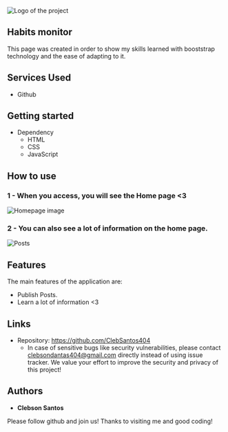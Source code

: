 ![Logo of the project](https://scontent.xx.fbcdn.net/v/t1.15752-9/376376700_825795828925230_1484441567601869189_n.png?stp=dst-png_p403x403&_nc_cat=108&ccb=1-7&_nc_sid=aee45a&_nc_ohc=kaPdl3ScKU4AX-w7X9a&_nc_oc=AQnx7aEDWmj0tm-Bw-GWkOxqJEb9iQpeBCdrLfBxF0YRNR47j_W565ACJuK6BzuxyDAeXD_noDbT6GM3CvrxoJwG&_nc_ad=z-m&_nc_cid=0&_nc_ht=scontent.xx&oh=03_AdSlGdxjjZ1xCZRTH95yzIouQ7fe6Lj8uDuwIqAkG1B1BQ&oe=6527F3D2)


## Habits monitor 
This page was created in order to show my skills learned with booststrap technology and the ease of adapting to it.


## Services Used

* Github


## Getting started

* Dependency
  - HTML  
  - CSS
  - JavaScript


## How to use

### 1 - When you access, you will see the Home page <3

![Homepage image](https://scontent.xx.fbcdn.net/v/t1.15752-9/364547878_183007394652951_6433365022412637153_n.png?stp=dst-png_p403x403&_nc_cat=110&cb=99be929b-3346023f&ccb=1-7&_nc_sid=aee45a&_nc_ohc=9J9Yu-CZmRQAX_aBS4V&_nc_ad=z-m&_nc_cid=0&_nc_ht=scontent.xx&oh=03_AdQwDgY7hYYmcrt3-FREZLtp2C1UVLUSDA8Q7Oax7t4-JQ&oe=64F0D985)

### 2 - You can also see a lot of information on the home page.

![Posts](https://scontent.xx.fbcdn.net/v/t1.15752-9/363493120_829659668753330_760118786765336107_n.png?stp=dst-png_p403x403&_nc_cat=107&cb=99be929b-3346023f&ccb=1-7&_nc_sid=aee45a&_nc_ohc=ljNPDT_jduEAX_P0C2R&_nc_ad=z-m&_nc_cid=0&_nc_ht=scontent.xx&oh=03_AdQCct6UuKgsn8_earG0M9jDATFFv4AzBrzG1Ck29eQrWg&oe=64F0C8D6)


## Features

The main features of the application are:
 - Publish Posts.
 - Learn a lot of information <3


## Links
  - Repository: https://github.com/ClebSantos404
    - In case of sensitive bugs like security vulnerabilities, please contact
      clebsondantas404@gmail.com directly instead of using issue tracker. We value your effort
      to improve the security and privacy of this project!


  ## Authors

  * **Clebson Santos** 

  Please follow github and join us!
  Thanks to visiting me and good coding!
